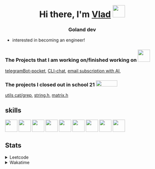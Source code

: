 <h1 align="center">Hi there, I'm <a href="https://t.me/N0gameNol1fee" target="_blank">Vlad</a> 
<img src="https://github.com/blackcater/blackcater/raw/main/images/Hi.gif" height="40"/></h1>
<h3 align="center">Goland dev</h3>

- interested in becoming an engineer!

<div>
 <h3>The Projects that I am working on/finished working on <img height="40" width="40" src="https://cdn.simpleicons.org/go/sapphirine title = go">  </h3>
 <a href="https://github.com/Nol1feee/telegramBot-pocket">telegramBot-pocket</a>,
 <a href="https://github.com/Nol1feee/CLI-chat">CLI-chat</a>,
 <a href="https://github.com/Nol1feee/email-subscription-with-AI">email subscription with AI</a>,
</div>

<div>
<h3>The projects I closed out in school 21 <img height="20" width="70" src="https://upload.wikimedia.org/wikipedia/commons/9/9b/Sberbank_Logo_2020.svg"> </h3>
<a href="https://github.com/Nol1feee/s21_grep-cat">utils cat/grep</a>,
<a href="https://github.com/Nol1feee/s21_string">string.h</a>, 
<a href="https://github.com/Nol1feee/s21_matrix">matrix.h</a>
</div>

<div>
 <h2>skills</h2>
<img height="40" width="40" src="https://cdn.simpleicons.org/go/sapphirine title = go"> 
<img height="40" width="40" src="https://cdn.simpleicons.org/docker/sapphirine title = docker">
<img height="40" width="40" src="https://cdn.simpleicons.org/PostgreSQL/sapphirine title = postgres"/>
<img height="40" width="40" src="https://cdn.simpleicons.org/git/sapphirine title = git"/>
<img height="40" width="40" src="https://cdn.simpleicons.org/gitlab/sapphirine title = gitlab"/>
<img height="40" width="40" src="https://cdn.simpleicons.org/swagger/sapphirine title = swagger"/>
<img height="40" width="40" src="https://cdn.simpleicons.org/gin/sapphirine title = gin"/>
<img height="40" width="40" src="https://cdn.simpleicons.org/gnubash/sapphirine title = bash"/>
<img height="40" width="40" src="https://cdn.simpleicons.org/C/sapphirine title = c"/> 
</div>

<h2>Stats</h2>
<details><summary>Leetcode</summary>

[![Nol1fe LeetCode stats](https://leetcode-stats-six.vercel.app/api?username=Nol1feee&theme=dark)](https://leetcode.com/Nol1feee/)
</details>

<details><summary>Wakatime</summary>
 
<!--START_SECTION:waka-->
📊 **This Week I Spent My Time On** 

```text
💬 Programming Languages: 
Go                       4 hrs 56 mins       ████████████████████░░░░░   78.76 % 
Bash                     28 mins             ██░░░░░░░░░░░░░░░░░░░░░░░   07.66 % 
YAML                     22 mins             ██░░░░░░░░░░░░░░░░░░░░░░░   06.09 % 
Markdown                 12 mins             █░░░░░░░░░░░░░░░░░░░░░░░░   03.29 % 
Docker                   9 mins              █░░░░░░░░░░░░░░░░░░░░░░░░   02.59 % 

🐱‍💻 Projects: 
telegramBot-pocket       3 hrs 17 mins       █████████████░░░░░░░░░░░░   52.40 % 
test                     2 hrs 2 mins        ████████░░░░░░░░░░░░░░░░░   32.52 % 
pocketer-bot             44 mins             ███░░░░░░░░░░░░░░░░░░░░░░   11.77 % 
CLI-chat                 10 mins             █░░░░░░░░░░░░░░░░░░░░░░░░   02.80 % 
pocketer                 1 min               ░░░░░░░░░░░░░░░░░░░░░░░░░   00.50 % 

💻 Operating System: 
Mac                      6 hrs 16 mins       █████████████████████████   100.00 % 
```


 Last Updated on 08/12/2023 01:07:53 UTC
<!--END_SECTION:waka-->
</details>
